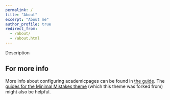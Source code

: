 ```yaml
---
permalink: /
title: "About"
excerpt: "About me"
author_profile: true
redirect_from: 
  - /about/
  - /about.html
---
```


Description


For more info
------
More info about configuring academicpages can be found in [the guide](https://academicpages.github.io/markdown/). The [guides for the Minimal Mistakes theme](https://mmistakes.github.io/minimal-mistakes/docs/configuration/) (which this theme was forked from) might also be helpful.
